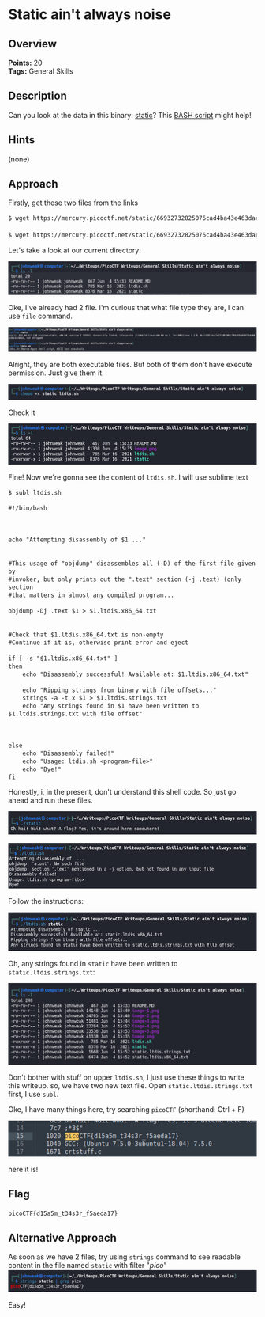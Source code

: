 # Static ain't always noise

## Overview

**Points:** 20\
**Tags:** General Skills

## Description

Can you look at the data in this binary: [static](./static)? This [BASH script](./ltdis.sh) might help!

## Hints

(none)

## Approach

Firstly, get these two files from the links
```bash
$ wget https://mercury.picoctf.net/static/66932732825076cad4ba43e463dae82f/static

$ wget https://mercury.picoctf.net/static/66932732825076cad4ba43e463dae82f/ltdis.sh
```
Let's take a look at our current directory:

![alt text](image.png)

Oke, I've already had 2 file. I'm curious that what file type they are, I can use `file` command. 

![alt text](image-3.png)

Alright, they are both executable files. But both of them don't have execute permission. Just give them it.

![alt text](image-1.png)

Check it

![alt text](image-2.png)

Fine! Now we're gonna see the content of `ltdis.sh`. I will use sublime text
```bash
$ subl ltdis.sh
```

```shell
#!/bin/bash



echo "Attempting disassembly of $1 ..."


#This usage of "objdump" disassembles all (-D) of the first file given by 
#invoker, but only prints out the ".text" section (-j .text) (only section
#that matters in almost any compiled program...

objdump -Dj .text $1 > $1.ltdis.x86_64.txt


#Check that $1.ltdis.x86_64.txt is non-empty
#Continue if it is, otherwise print error and eject

if [ -s "$1.ltdis.x86_64.txt" ]
then
	echo "Disassembly successful! Available at: $1.ltdis.x86_64.txt"

	echo "Ripping strings from binary with file offsets..."
	strings -a -t x $1 > $1.ltdis.strings.txt
	echo "Any strings found in $1 have been written to $1.ltdis.strings.txt with file offset"



else
	echo "Disassembly failed!"
	echo "Usage: ltdis.sh <program-file>"
	echo "Bye!"
fi

```
Honestly, i, in the present, don't understand this shell code. So just go ahead and run these files.

![alt text](image-8.png)

![alt text](image-4.png)

Follow the instructions:

![alt text](image-5.png)

Oh, any strings found in `static` have been written to `static.ltdis.strings.txt`:

![alt text](image-6.png)

Don't bother with stuff on upper `ltdis.sh`, I just use these things to write this writeup.
so, we have two new text file.
Open `static.ltdis.strings.txt` first, I use `subl`. 


Oke, I have many things here, try searching `picoCTF` (shorthand: Ctrl + F)

![alt text](image-7.png)

here it is!
## Flag

`picoCTF{d15a5m_t34s3r_f5aeda17}`

## Alternative Approach

As soon as we have 2 files, try using `strings` command to see readable content in the file named `static` with filter "*pico*"
![easy](image-9.png)

Easy!